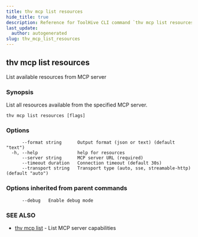 ```yaml
---
title: thv mcp list resources
hide_title: true
description: Reference for ToolHive CLI command `thv mcp list resources`
last_update:
  author: autogenerated
slug: thv_mcp_list_resources
---
```


## thv mcp list resources

List available resources from MCP server

### Synopsis

List all resources available from the specified MCP server.

```
thv mcp list resources [flags]
```

### Options

```
      --format string      Output format (json or text) (default "text")
  -h, --help               help for resources
      --server string      MCP server URL (required)
      --timeout duration   Connection timeout (default 30s)
      --transport string   Transport type (auto, sse, streamable-http) (default "auto")
```

### Options inherited from parent commands

```
      --debug   Enable debug mode
```

### SEE ALSO

* [thv mcp list](thv_mcp_list.md)	 - List MCP server capabilities

